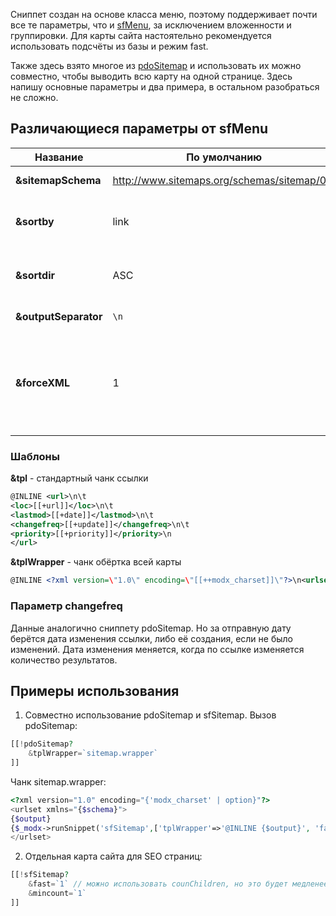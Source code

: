 Сниппет создан на основе класса меню, поэтому поддерживает почти все те параметры, что и [sfMenu][0], за исключением вложенности и группировки. Для карты сайта настоятельно рекомендуется использовать подсчёты из базы и режим fast.

Также здесь взято многое из [pdoSitemap][1] и использовать их можно совместно, чтобы выводить всю карту на одной странице. Здесь напишу основные параметры и два примера, в остальном разобраться не сложно.

## Различающиеся параметры от sfMenu

| Название             | По умолчанию                                  | Описание                                                                                        |
| -------------------- | --------------------------------------------- | ----------------------------------------------------------------------------------------------- |
| **&sitemapSchema**   | <http://www.sitemaps.org/schemas/sitemap/0.9> | Схема карты сайта.                                                                              |
| **&sortby**          | link                                          | Сортировка. По умолчанию по названию ссылки                                                     |
| **&sortdir**         | ASC                                           | Порядок сортировки. По возрастанию                                                              |
| **&outputSeparator** | `\n`                                          | Разделитель ссылок.                                                                             |
| **&forceXML**        | 1                                             | Принудительно выводить страницу как XML. При сввместном использовании с pdoSitemap - отключите. |

### Шаблоны

**&tpl** - стандартный чанк ссылки

```xml
@INLINE <url>\n\t
<loc>[[+url]]</loc>\n\t
<lastmod>[[+date]]</lastmod>\n\t
<changefreq>[[+update]]</changefreq>\n\t
<priority>[[+priority]]</priority>\n
</url>
```

**&tplWrapper** - чанк обёртка всей карты

```xml
@INLINE <?xml version=\"1.0\" encoding=\"[[++modx_charset]]\"?>\n<urlset xmlns=\"[[+schema]]\">\n[[+output]]\n</urlset>
```

### Параметр changefreq

Данные аналогично сниппету pdoSitemap. Но за отправную дату берётся дата изменения ссылки, либо её создания, если не было изменений. Дата изменения меняется, когда по ссылке изменяется количество результатов.

## Примеры использования

1. Совместно использование pdoSitemap и sfSitemap.
Вызов pdoSitemap:

```php
[[!pdoSitemap?
    &tplWrapper=`sitemap.wrapper`
]]
```

Чанк sitemap.wrapper:

```php
<?xml version="1.0" encoding="{'modx_charset' | option}"?>
<urlset xmlns="{$schema}">
{$output}
{$_modx->runSnippet('sfSitemap',['tplWrapper'=>'@INLINE {$output}', 'fast'=>1, 'mincount'=>1, 'forceXML'=>0])}
</urlset>
```

2. Отдельная карта сайта для SEO страниц:

```php
[[!sfSitemap?
    &fast=`1` // можно использовать counChildren, но это будет медленее
    &mincount=`1`
]]
```

[0]: /ru/01_Компоненты/44_SeoFilter/04_Сниппеты/03_sfMenu.md
[1]: /ru/01_Компоненты/01_pdoTools/01_Сниппеты/06_pdoSitemap.md
